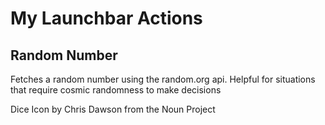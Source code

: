 # My Launchbar Actions

## Random Number

Fetches a random number using the random.org api.
Helpful for situations that require cosmic randomness
to make decisions

Dice Icon by Chris Dawson from the Noun Project

